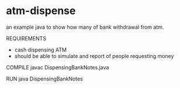 # atm-dispense
an example java to show how many of bank withdrawal from atm.

REQUIREMENTS
  - cash dispensing ATM
  - should be able to simulate and report of people requesting money

COMPILE
javac DispensingBankNotes.java

RUN
java DispensingBankNotes
